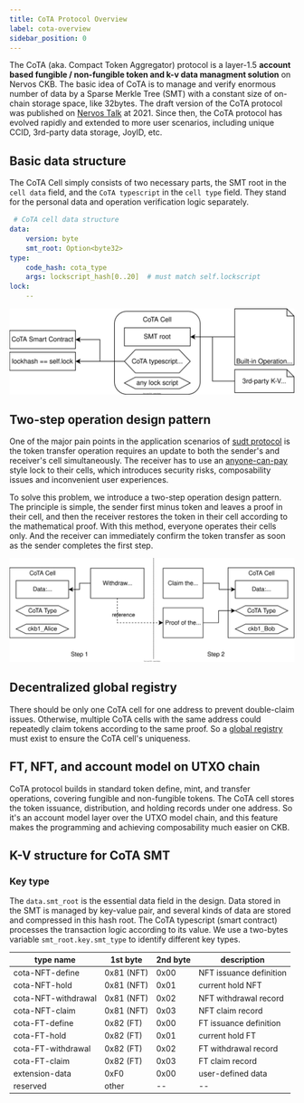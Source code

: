 ```yaml
---
title: CoTA Protocol Overview
label: cota-overview
sidebar_position: 0
---
```


The CoTA (aka. Compact Token Aggregator) protocol is a layer-1.5 **account based fungible / non-fungible token and k-v data managment solution** on Nervos CKB. The basic idea of CoTA is to manage and verify enormous number of data by a Sparse Merkle Tree (SMT) with a constant size of on-chain storage space, like 32bytes. The draft version of the CoTA protocol was published on [Nervos Talk](https://talk.nervos.org/t/rfc-cota-a-compact-token-aggregator-standard-for-extremely-low-cost-nfts-and-fts/6338) at 2021. Since then, the CoTA protocol has evolved rapidly and extended to more user scenarios, including unique CCID, 3rd-party data storage, JoyID, etc. 

## Basic data structure

The CoTA Cell simply consists of two necessary parts, the SMT root in the `cell data` field, and the `CoTA typescript` in the `cell type` field. They stand for the personal data and operation verification logic separately.

```yaml
 # CoTA cell data structure
data:
    version: byte
    smt_root: Option<byte32>
type:
    code_hash: cota_type
    args: lockscript_hash[0..20]  # must match self.lockscript
lock:
    --
```

![CoTA cell illustration](../images/cota_overview.svg)

## Two-step operation design pattern

One of the major pain points in the application scenarios of [sudt protocol](https://github.com/nervosnetwork/rfcs/blob/master/rfcs/0025-simple-udt/0025-simple-udt.md) is the token transfer operation requires an update to both the sender's and receiver's cell simultaneously. The receiver has to use an [anyone-can-pay](https://github.com/nervosnetwork/rfcs/blob/master/rfcs/0026-anyone-can-pay/0026-anyone-can-pay.md) style lock to their cells, which introduces security risks, composability issues and inconvenient user experiences.

To solve this problem, we introduce a two-step operation design pattern. The principle is simple, the sender first minus token and leaves a proof in their cell, and then the receiver restores the token in their cell according to the mathematical proof. With this method, everyone operates their cells only. And the receiver can immediately confirm the token transfer as soon as the sender completes the first step.

![CoTA two-steps](../images/cota_twostep.svg)

## Decentralized global registry

There should be only one CoTA cell for one address to prevent double-claim issues. Otherwise, multiple CoTA cells with the same address could repeatedly claim tokens according to the same proof. So a [global registry](./cota_registry) must exist to ensure the CoTA cell's uniqueness.

## FT, NFT, and account model on UTXO chain

CoTA protocol builds in standard token define, mint, and transfer operations, covering fungible and non-fungible tokens. The CoTA cell stores the token issuance, distribution, and holding records under one address. So it's an account model layer over the UTXO model chain, and this feature makes the programming and achieving composability much easier on CKB.

## K-V structure for CoTA SMT

### Key type

The `data.smt_root` is the essential data field in the design. Data stored in the SMT is managed by key-value pair, and several kinds of data are stored and compressed in this hash root. The CoTA typescript (smart contract) processes the transaction logic according to its value. We use a two-bytes variable `smt_root.key.smt_type` to identify different key types.

| type name | 1st byte | 2nd byte | description |
|--|--|--|--|
| cota-NFT-define | 0x81 (NFT) | 0x00 | NFT issuance definition |
| cota-NFT-hold | 0x81 (NFT) | 0x01 | current hold NFT |
| cota-NFT-withdrawal | 0x81 (NFT) | 0x02 | NFT withdrawal record |
| cota-NFT-claim | 0x81 (NFT) | 0x03 | NFT claim record |
| cota-FT-define | 0x82 (FT) | 0x00 | FT issuance definition |
| cota-FT-hold | 0x82 (FT) | 0x01 | current hold FT |
| cota-FT-withdrawal | 0x82 (FT) | 0x02 | FT withdrawal record |
| cota-FT-claim | 0x82 (FT) | 0x03 | FT claim record |
| extension-data | 0xF0 | 0x00 | user-defined data |
| reserved | other | -- | -- |

